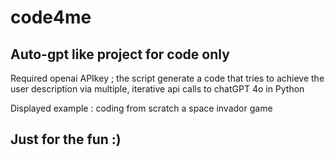 # code4me

## Auto-gpt like project for code only

Required openai APIkey ; the script generate a code that tries to achieve the user description via multiple, iterative api calls to chatGPT 4o in Python

Displayed example : coding from scratch a space invador game

## Just for the fun :)
